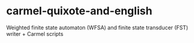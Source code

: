 carmel-quixote-and-english
==========================

Weighted finite state automaton (WFSA) and finite state transducer (FST) writer + Carmel scripts
